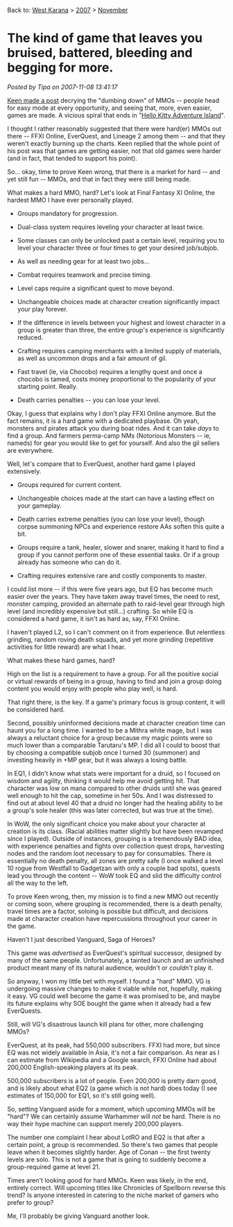 Back to: [West Karana](/posts/westkarana.md) > [2007](/posts/2007/westkarana.md) > [November](./westkarana.md)
# The kind of game that leaves you bruised, battered, bleeding and begging for more.

*Posted by Tipa on 2007-11-08 13:41:17*

[Keen made a post](http://www.keenandgraev.com/?p=453) decrying the "dumbing down" of MMOs -- people head for easy mode at every opportunity, and seeing that, more, even easier, games are made. A vicious spiral that ends in "[Hello Kitty Adventure Island](http://ambernight.org/2006/10/06/your-friday-hello-kitty-island-adventures-post/)".

I thought I rather reasonably suggested that there were hard(er) MMOs out there -- FFXI Online, EverQuest, and Lineage 2 among them -- and that they weren't exactly burning up the charts. Keen replied that the whole point of his post was that games are getting easier, not that old games were harder (and in fact, that tended to support his point).

So... okay, time to prove Keen wrong, that there is a market for hard -- and yet still fun -- MMOs, and that in fact they were still being made.

What makes a hard MMO, hard? Let's look at Final Fantasy XI Online, the hardest MMO I have ever personally played.


 * Groups mandatory for progression.

 * Dual-class system requires leveling your character at least twice.

 * Some classes can only be unlocked past a certain level, requiring you to level your character three or four times to get your desired job/subjob.

 * As well as needing gear for at least two jobs...

 * Combat requires teamwork and precise timing.

 * Level caps require a significant quest to move beyond.

 * Unchangeable choices made at character creation significantly impact your play forever.

 * If the difference in levels between your highest and lowest character in a group is greater than three, the entire group's experience is significantly reduced.

 * Crafting requires camping merchants with a limited supply of materials, as well as uncommon drops and a fair amount of gil.

 * Fast travel (ie, via Chocobo) requires a lengthy quest and once a chocobo is tamed, costs money proportional to the popularity of your starting point. Really.

* Death carries penalties -- you can lose your level.





Okay, I guess that explains why I don't play FFXI Online anymore. But the fact remains, it is a hard game with a dedicated playbase. Oh yeah, monsters and pirates attack you during boat rides. And it can take *days* to find a group. And farmers perma-camp NMs (Notorious Monsters -- ie, nameds) for gear you would like to get for yourself. And also the gil sellers are everywhere.

Well, let's compare that to EverQuest, another hard game I played extensively.


 * Groups required for current content.

 * Unchangeable choices made at the start can have a lasting effect on your gameplay.

 * Death carries extreme penalties (you can lose your level), though corpse summoning NPCs and experience restore AAs soften this quite a bit.

 * Groups require a tank, healer, slower and snarer, making it hard to find a group if you cannot perform one of these essential tasks. Or if a group already has someone who can do it.

 * Crafting requires extensive rare and costly components to master.




I could list more -- if this were five years ago, but EQ has become much easier over the years. They have taken away travel times, the need to rest, monster camping, provided an alternate path to raid-level gear through high level (and incredibly expensive but still...) crafting. So while EQ is considered a hard game, it isn't as hard as, say, FFXI Online.

I haven't played L2, so I can't comment on it from experience. But relentless grinding, random roving death squads, and yet more grinding (repetitive activities for little reward) are what I hear.

What makes these hard games, hard?

High on the list is a requirement to have a group. For all the positive social or virtual rewards of being in a group, having to find and join a group doing content you would enjoy with people who play well, is hard.

That right there, is the key. If a game's primary focus is group content, it will be considered hard.

Second, possibly uninformed decisions made at character creation time can haunt you for a long time. I wanted to be a Mithra white mage, but I was always a reluctant choice for a group because my magic points were so much lower than a comparable Tarutaru's MP. I did all I could to boost that by choosing a compatible subjob once I turned 30 (summoner) and investing heavily in +MP gear, but it was always a losing battle.

In EQ1, I didn't know what stats were important for a druid, so I focused on wisdom and agility, thinking it would help me avoid getting hit. That character was low on mana compared to other druids until she was geared well enough to hit the cap, sometime in her 50s. And I was distressed to find out at about level 40 that a druid no longer had the healing ability to be a group's sole healer (this was later corrected, but was true at the time).

In WoW, the only significant choice you make about your character at creation is its class. (Racial abilities matter slightly but have been revamped since I played). Outside of instances, grouping is a tremendously BAD idea, with experience penalties and fights over collection quest drops, harvesting nodes and the random loot necessary to pay for consumables. There is essentially no death penalty, all zones are pretty safe (I once walked a level 10 rogue from Westfall to Gadgetzan with only a couple bad spots), quests lead you through the content -- WoW took EQ and slid the difficulty control all the way to the left.

To prove Keen wrong, then, my mission is to find a new MMO out recently or coming soon, where grouping is recommended, there is a death penalty, travel times are a factor, soloing is possible but difficult, and decisions made at character creation have repercussions throughout your career in the game.

Haven't I just described Vanguard, Saga of Heroes?

This game was *advertised* as EverQuest's spiritual successor, designed by many of the same people. Unfortunately, a tainted launch and an unfinished product meant many of its natural audience, wouldn't or *couldn't* play it.

So anyway, I won my little bet with myself. I found a "hard" MMO. VG is undergoing massive changes to make it viable while not, hopefully, making it easy. VG could well become the game it was promised to be, and maybe its future explains why SOE bought the game when it already had a few EverQuests.

Still, will VG's disastrous launch kill plans for other, more challenging MMOs?

EverQuest, at its peak, had 550,000 subscribers. FFXI had more, but since EQ was not widely available in Asia, it's not a fair comparison. As near as I can estimate from Wikipedia and a Google search, FFXI Online had about 200,000 English-speaking players at its peak.

500,000 subscribers is a lot of people. Even 200,000 is pretty darn good, and is likely about what EQ2 (a game which is not hard) does today (I see estimates of 150,000 for EQ1, so it's still going well).

So, setting Vanguard aside for a moment, which upcoming MMOs will be "hard"? We can certainly assume Warhammer will *not* be hard. There is no way their hype machine can support merely 200,000 players.

The number one complaint I hear about LotRO and EQ2 is that after a certain point, a group is recommended. So there's two games that people leave when it becomes slightly harder. Age of Conan -- the first twenty levels are solo. This is not a game that is going to suddenly become a group-required game at level 21.

Times aren't looking good for hard MMOs. Keen was likely, in the end, entirely correct. Will upcoming titles like Chronicles of Spellborn reverse this trend? Is anyone interested in catering to the niche market of gamers who prefer to group?

Me, I'll probably be giving Vanguard another look.

